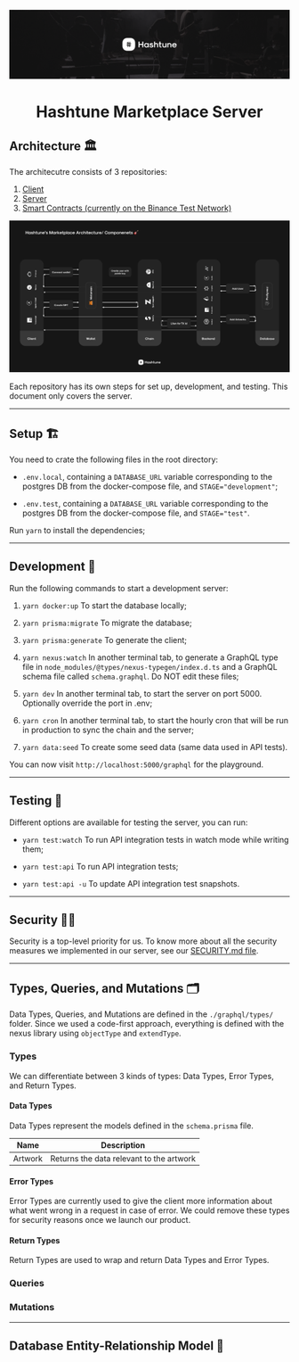 ![](.github/assets/images/cover.png)

<div align="center">

# **Hashtune Marketplace Server**
</div>
  
## Architecture 🏛

The architecutre consists of 3 repositories:

1. [Client](https://github.com/hashtune/Hashtune-Marketplace-Client)
2. [Server](https://github.com/hashtune/Hashtune-Marketplace-Server)
3. [Smart Contracts (currently on the Binance Test Network)](https://github.com/hashtune/Hashtune-Marketplace-Chain)

![](.github/assets/images/architecture.png)

Each repository has its own steps for set up, development, and testing. This document only covers the server.

---

## Setup 🏗

You need to crate the following files in the root directory:

- `.env.local`, containing a `DATABASE_URL` variable corresponding to the postgres DB from the docker-compose file, and `STAGE="development"`;

- `.env.test`, containing a `DATABASE_URL` variable corresponding to the postgres DB from the docker-compose file, and `STAGE="test"`.

Run `yarn` to install the dependencies;

---

## Development 🚀

Run the following commands to start a development server:

1. `yarn docker:up` To start the database locally;

2. `yarn prisma:migrate` To migrate the database;

3. `yarn prisma:generate` To generate the client;

4. `yarn nexus:watch` In another terminal tab, to generate a GraphQL type file in `node_modules/@types/nexus-typegen/index.d.ts` and a GraphQL schema file called `schema.graphql`. Do NOT edit these files;

5. `yarn dev` In another terminal tab, to start the server on port 5000. Optionally override the port in .env;

6. `yarn cron` In another terminal tab, to start the hourly cron that will be run in production to sync the chain and the server;

7. `yarn data:seed` To create some seed data (same data used in API tests).

You can now visit `http://localhost:5000/graphql` for the playground.

---

## Testing 🧪


Different options are available for testing the server, you can run:

- `yarn test:watch` To run API integration tests in watch mode while writing them;

- `yarn test:api` To run API integration tests;

- `yarn test:api -u` To update API integration test snapshots.

---

## Security 🕵️‍♂️

Security is a top-level priority for us. To know more about all the security measures we implemented in our server, see our [SECURITY.md file](https://github.com/hashtune/Hashtune-Marketplace-Server/blob/main/README/SECURITY.md).

---

## Types, Queries, and Mutations 🗂

Data Types, Queries, and Mutations are defined in the `./graphql/types/` folder. Since we used a code-first approach, everything is defined with the nexus  library using `objectType` and `extendType`.

### Types

We can differentiate between 3 kinds of types: Data Types, Error Types, and Return Types.

#### Data Types

Data Types represent the models defined in the `schema.prisma` file.

| Name | Description |
|------|-------------|
| Artwork | Returns the data relevant to the artwork |

#### Error Types

Error Types are currently used to give the client more information about what went wrong in a request in case of error. We could remove these types for security reasons once we launch our product.

#### Return Types

Return Types are used to wrap and return Data Types and Error Types.

### Queries

### Mutations

---

## Database Entity-Relationship Model 📌
